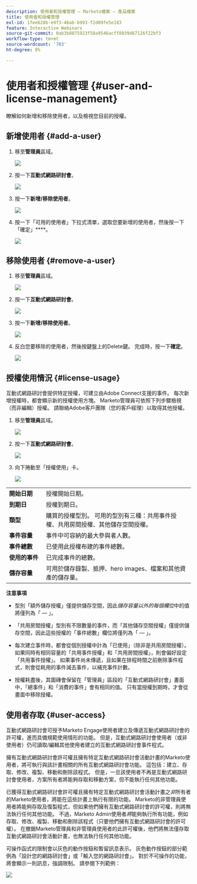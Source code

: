 ```yaml
---
description: 使用者和授權管理 — Marketo檔案 — 產品檔案
title: 使用者和授權管理
exl-id: 1fee628b-e9f3-46ab-b993-f2d09fe5e183
feature: Interactive Webinars
source-git-commit: 0ab3b8075923f58a9546acff8039d67126f22bf3
workflow-type: tm+mt
source-wordcount: '703'
ht-degree: 0%

---
```


# 使用者和授權管理 {#user-and-license-management}

瞭解如何新增和移除使用者，以及檢視您目前的授權。

## 新增使用者 {#add-a-user}

1. 移至&#x200B;**管理員**&#x200B;區域。

   ![](assets/user-and-license-management-1.png)

1. 按一下&#x200B;**互動式網路研討會**。

   ![](assets/user-and-license-management-2.png)

1. 按一下&#x200B;**新增/移除使用者**。

   ![](assets/user-and-license-management-3.png)

1. 按一下「可用的使用者」下拉式清單，選取您要新增的使用者，然後按一下「確定」****。

   ![](assets/user-and-license-management-4.png)

## 移除使用者 {#remove-a-user}

1. 移至&#x200B;**管理員**&#x200B;區域。

   ![](assets/user-and-license-management-5.png)

1. 按一下&#x200B;**互動式網路研討會**。

   ![](assets/user-and-license-management-6.png)

1. 按一下&#x200B;**新增/移除使用者**。

   ![](assets/user-and-license-management-7.png)

1. 反白您要移除的使用者，然後按鍵盤上的Delete鍵。 完成時，按一下&#x200B;**確定**。

   ![](assets/user-and-license-management-8.png)

## 授權使用情況 {#license-usage}

互動式網路研討會提供特定授權，可建立由Adobe Connect支援的事件。 每次新增授權時，都會顯示新的授權使用方塊。 Marketo管理員可依照下列步驟檢視（而非編輯）授權。 請聯絡Adobe客戶團隊（您的客戶經理）以取得其他授權。

1. 移至&#x200B;**管理員**&#x200B;區域。

   ![](assets/user-and-license-management-9.png)

1. 按一下&#x200B;**互動式網路研討會**。

   ![](assets/user-and-license-management-10.png)

1. 向下捲動至「授權使用」卡。

   ![](assets/user-and-license-management-11.png)

<table> 
  <tr>
   <td width="20%"><b>開始日期</b></td>
   <td width="80%">授權開始日期。</td>
  </tr>
  <tr> 
   <td width="20%"><b>到期日</b></td>
   <td width="80%">授權到期日。</td>
  </tr>
  <tr> 
   <td width="20%"><b>類型</b></td>
   <td width="80%">購買的授權型別。 可用的型別有三種：共用事件授權、共用房間授權、其他儲存空間授權。</td>
  </tr>
  <tr> 
   <td width="20%"><b>事件容量</b></td>
   <td width="80%">事件中可容納的最大參與者人數。</td>
  </tr>
  <tr> 
   <td width="20%"><b>事件總數</b></td>
   <td width="80%">已使用此授權布建的事件總數。</td>
  </tr>
  <tr> 
   <td width="20%"><b>使用的事件</b></td>
   <td width="80%">已完成事件的總數。</td>
  </tr>
  <tr> 
   <td width="20%"><b>儲存容量</b></td>
   <td width="80%">可用於儲存錄製、抵押、hero images、檔案和其他資產的儲存量。</td>
  </tr>
  </tbody>
</table>

**注意事項**

* 型別「額外儲存授權」僅提供儲存空間，因此&#x200B;_儲存容量以外的每個欄位_&#x200B;中的值將僅列為「 — 」。

* 「共用房間授權」型別有不限數量的事件，而「其他儲存空間授權」僅提供儲存空間，因此這些授權的「事件總數」欄位將僅列為「 — 」。

* 每次建立事件時，都會從個別授權中計為「已使用」（除非是共用房間授權）。 如果同時有相同容量的「共用事件授權」和「共用房間授權」，則會偏好設定「共用事件授權」。 如果事件尚未傳遞，且如果在排程時間之前刪除事件程式，則會從耗用的事件減去事件，以補充事件計數。

* 授權耗盡後，其圖磚會保留在「管理員」區段的「互動式網路研討會」畫面中，「總事件」和「消費的事件」會有相同的值。 只有當授權到期時，才會從畫面中移除授權。

## 使用者存取 {#user-access}

互動式網路研討會可授予Marketo Engage使用者建立及傳遞互動式網路研討會的許可權，進而具備規範使用情形的功能。 但是，互動式網路研討會使用者（或非使用者）仍可讀取/編輯其他使用者建立的互動式網路研討會事件程式。

擁有互動式網路研討會許可權且擁有特定互動式網路研討會活動計畫的Marketo使用者，將可執行與該計畫相關的所有互動式網路研討會功能。 這包括：建立、存取、修改、複製、移動和刪除該程式。 但是，一旦該使用者不再是互動式網路研討會使用者，方案所有者將能夠存取和移動方案，但不能執行任何其他功能。

已獲得互動式網路研討會許可權且擁有特定互動式網路研討會活動計畫之&#x200B;_非_&#x200B;所有者的Marketo使用者，將能在這些計畫上執行有限的功能。 Marketo的非管理員使用者將能夠存取及復製程式，但如果他們擁有互動式網路研討會的許可權，則將無法執行任何其他功能。 不過，Marketo Admin使用者&#x200B;_將_&#x200B;能夠執行所有功能，例如存取、修改、複製、移動和刪除該程式（只要他們擁有互動式網路研討會的許可權）。 在撤銷Marketo管理員和非管理員使用者的此許可權後，他們將無法僅存取互動式網路研討會活動計畫，也無法執行任何其他功能。

可操作函式的限制會以灰色的動作按鈕和暫留訊息表示。 灰色動作按鈕的部分範例為「設計您的網路研討會」或「輸入您的網路研討會」。 對於不可操作的功能，將會顯示一則訊息，強調限制。 請參閱下列範例：

![](assets/user-and-license-management-12.png)
